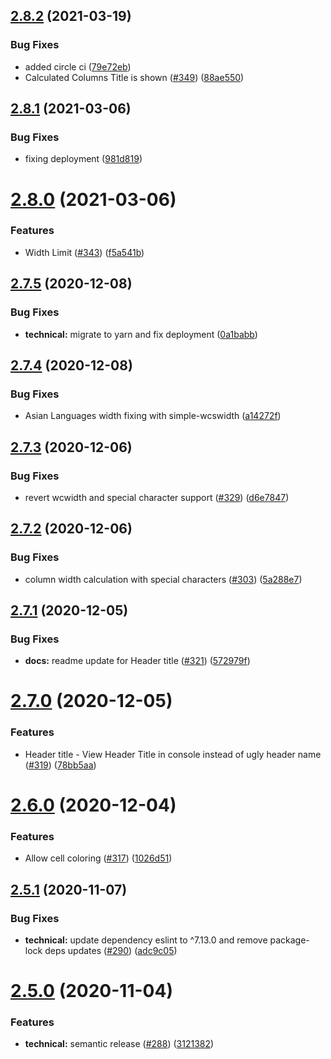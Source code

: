 ## [2.8.2](https://github.com/ayonious/console-table-printer/compare/v2.8.1...v2.8.2) (2021-03-19)


### Bug Fixes

* added circle ci ([79e72eb](https://github.com/ayonious/console-table-printer/commit/79e72eba75763d9c5e964a3aafc1a83a36f75b5a))
* Calculated Columns Title is shown ([#349](https://github.com/ayonious/console-table-printer/issues/349)) ([88ae550](https://github.com/ayonious/console-table-printer/commit/88ae55070818e7cc06d8a0872aeb45ffd3ed0299))

## [2.8.1](https://github.com/ayonious/console-table-printer/compare/v2.8.0...v2.8.1) (2021-03-06)


### Bug Fixes

* fixing deployment ([981d819](https://github.com/ayonious/console-table-printer/commit/981d819e552c60f7d1a4f9f24a83e33a97eb582c))

# [2.8.0](https://github.com/ayonious/console-table-printer/compare/v2.7.5...v2.8.0) (2021-03-06)


### Features

* Width Limit  ([#343](https://github.com/ayonious/console-table-printer/issues/343)) ([f5a541b](https://github.com/ayonious/console-table-printer/commit/f5a541ba39d22cbe37cbbd8100b3b740b4247ba3))

## [2.7.5](https://github.com/ayonious/console-table-printer/compare/v2.7.4...v2.7.5) (2020-12-08)


### Bug Fixes

* **technical:** migrate to yarn and fix deployment ([0a1babb](https://github.com/ayonious/console-table-printer/commit/0a1babb87ec404da68471517dcca9a5595a03e81))

## [2.7.4](https://github.com/ayonious/console-table-printer/compare/v2.7.3...v2.7.4) (2020-12-08)


### Bug Fixes

* Asian Languages width fixing with simple-wcswidth ([a14272f](https://github.com/ayonious/console-table-printer/commit/a14272f6738310cc21492c38adf71fac06b2a9dd))

## [2.7.3](https://github.com/ayonious/console-table-printer/compare/v2.7.2...v2.7.3) (2020-12-06)


### Bug Fixes

* revert wcwidth and special character support ([#329](https://github.com/ayonious/console-table-printer/issues/329)) ([d6e7847](https://github.com/ayonious/console-table-printer/commit/d6e78475f10fac718c2848483ac88611bd804b01))

## [2.7.2](https://github.com/ayonious/console-table-printer/compare/v2.7.1...v2.7.2) (2020-12-06)


### Bug Fixes

* column width calculation with special characters ([#303](https://github.com/ayonious/console-table-printer/issues/303)) ([5a288e7](https://github.com/ayonious/console-table-printer/commit/5a288e7e4e5ee3daa9a3da7befc450fea3adbea1))

## [2.7.1](https://github.com/ayonious/console-table-printer/compare/v2.7.0...v2.7.1) (2020-12-05)


### Bug Fixes

* **docs:** readme update for Header title ([#321](https://github.com/ayonious/console-table-printer/issues/321)) ([572979f](https://github.com/ayonious/console-table-printer/commit/572979f7d5d8b9f83a69bc51020cbaebd83a3f93))

# [2.7.0](https://github.com/ayonious/console-table-printer/compare/v2.6.0...v2.7.0) (2020-12-05)


### Features

* Header title - View Header Title in console instead of ugly header name ([#319](https://github.com/ayonious/console-table-printer/issues/319)) ([78bb5aa](https://github.com/ayonious/console-table-printer/commit/78bb5aa6a6cb76d09c63f115f37cb9f4ad02e315))

# [2.6.0](https://github.com/ayonious/console-table-printer/compare/v2.5.1...v2.6.0) (2020-12-04)


### Features

* Allow cell coloring ([#317](https://github.com/ayonious/console-table-printer/issues/317)) ([1026d51](https://github.com/ayonious/console-table-printer/commit/1026d5136240228b6e44d29afee45f1a6350ad07))

## [2.5.1](https://github.com/ayonious/console-table-printer/compare/v2.5.0...v2.5.1) (2020-11-07)


### Bug Fixes

* **technical:** update dependency eslint to ^7.13.0 and remove package-lock deps updates ([#290](https://github.com/ayonious/console-table-printer/issues/290)) ([adc9c05](https://github.com/ayonious/console-table-printer/commit/adc9c052311e4b1508d17edfb2c0a92c65577e99))

# [2.5.0](https://github.com/ayonious/console-table-printer/compare/v2.4.36...v2.5.0) (2020-11-04)


### Features

* **technical:** semantic release ([#288](https://github.com/ayonious/console-table-printer/issues/288)) ([3121382](https://github.com/ayonious/console-table-printer/commit/31213829a2b8e1e6f6aa9ee0b34e6a0450816952))
